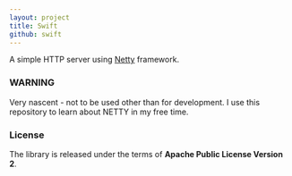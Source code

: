 ```yaml
---
layout: project
title: Swift
github: swift
---
```


A simple HTTP server using [Netty](http://netty.io) framework. 

### WARNING
Very nascent - not to be used other than for development. I use this repository to learn about NETTY in my 
free time.

### License

The library is released under the terms of **Apache Public License Version 2**.
